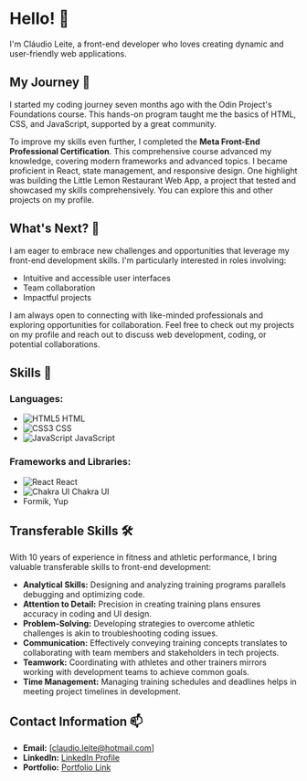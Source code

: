 # Hello! 👋

I'm Cláudio Leite, a front-end developer who loves creating dynamic and
        user-friendly web applications.

## My Journey 🚀

I started my coding journey seven months ago with the Odin Project's Foundations course. This hands-on program taught me the basics of HTML, CSS, and JavaScript, supported by a great community.

To improve my skills even further, I completed the **Meta Front-End Professional Certification**. This comprehensive course advanced my knowledge, covering modern frameworks and advanced topics. I became proficient in React, state management, and responsive design. One highlight was building the Little Lemon Restaurant Web App, a project that tested and showcased my skills comprehensively. You can explore this and other projects on my profile.

## What's Next? 🌟

I am eager to embrace new challenges and opportunities that leverage my front-end development skills. I'm particularly interested in roles involving:
- Intuitive and accessible user interfaces
- Team collaboration
- Impactful projects

I am always open to connecting with like-minded professionals and exploring opportunities for collaboration. Feel free to check out my projects on my profile and reach out to discuss web development, coding, or potential collaborations.

## Skills 🚀

### Languages:
- ![HTML5](https://img.shields.io/badge/-HTML5-E34F26?style=flat-square&logo=html5&logoColor=white) HTML
- ![CSS3](https://img.shields.io/badge/-CSS3-1572B6?style=flat-square&logo=css3&logoColor=white) CSS
- ![JavaScript](https://img.shields.io/badge/-JavaScript-F7DF1E?style=flat-square&logo=javascript&logoColor=black) JavaScript

### Frameworks and Libraries:
- ![React](https://img.shields.io/badge/-React-61DAFB?style=flat-square&logo=react&logoColor=white) React
- ![Chakra UI](https://img.shields.io/badge/-Chakra--UI-319795?style=flat-square&logo=chakra-ui&logoColor=white) Chakra UI
- Formik, Yup

## Transferable Skills 🛠️

With 10 years of experience in fitness and athletic performance, I bring valuable transferable skills to front-end development:
- **Analytical Skills:** Designing and analyzing training programs parallels debugging and optimizing code.
- **Attention to Detail:** Precision in creating training plans ensures accuracy in coding and UI design.
- **Problem-Solving:** Developing strategies to overcome athletic challenges is akin to troubleshooting coding issues.
- **Communication:** Effectively conveying training concepts translates to collaborating with team members and stakeholders in tech projects.
- **Teamwork:** Coordinating with athletes and other trainers mirrors working with development teams to achieve common goals.
- **Time Management:** Managing training schedules and deadlines helps in meeting project timelines in development.

## Contact Information 📫

- **Email:** [claudio.leite@hotmail.com]
- **LinkedIn:** [LinkedIn Profile](https://www.linkedin.com/in/claudio-leite-bb2a3262/)
- **Portfolio:** [Portfolio Link](https://claudioportfolio.netlify.app/)
